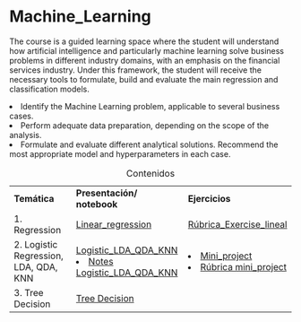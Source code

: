 # **Machine_Learning**
The course is a guided learning space where the student will understand how artificial intelligence and particularly machine learning solve business problems in different industry domains, with an emphasis on the financial services industry. Under this framework, the student will receive the necessary tools to formulate, build and evaluate the main regression and classification models.
<li> Identify the Machine Learning problem, applicable to several business cases.
<li> Perform adequate data preparation, depending on the scope of the analysis. 
<li> Formulate and evaluate different analytical solutions. Recommend the most appropriate model and hyperparameters in each case. 


<table>
<caption>Contenidos</caption>
  <tr>
    <td> <strong>Temática</strong> </td>
    <td> <strong>Presentación/ notebook </strong></td>
    <td> <strong>Ejercicios</strong></td>
  </tr>
  <tr>
    <td> 1. Regression </td>
    <td rowspan="2"><a href="https://nbviewer.org/github/Fabiancaru/Machine_Learning/blob/main/linear_regression_2023_2.ipynb">Linear_regression</td> 
    <td rowspan="2"><a href="https://github.com/Fabiancaru/Machine_Learning/blob/main/R%C3%BAbrica%20de%20evaluaci%C3%B3n%20ejercicio%20Regresi%C3%B3n%20Lineal_2023_2.pdf">Rúbrica_Exercise_lineal          </td>
  <tr>
    </tr>  
  <tr>
      <td>2. Logistic Regression, LDA, QDA, KNN </td>
      <td <li> <a href="https://nbviewer.org/github/Fabiancaru/Machine_Learning/blob/main/Smarket_2023_2.ipynb"> Logistic_LDA_QDA_KNN </a> </li>
          <li> <a href="https://github.com/Fabiancaru/Machine_Learning/blob/main/LDA_QDA_2023_2.pdf">Notes Logistic_LDA_QDA_KNN </a></li> </td>
      <td> <li> <a href="https://github.com/Fabiancaru/Machine_Learning/blob/main/Proj_1_Machine_learning_Slid.pdf"> Mini_project</a> </li>
           <li> <a href="https://github.com/Fabiancaru/Machine_Learning/blob/main/R%C3%BAbrica%20de%20evaluaci%C3%B3n%20Mini_proyecto.pdf">Rúbrica mini_project</a></td> </li>
    
  </tr>
 <tr>
      <td>3. Tree Decision </td>
      <td <li> <a href="https://github.com/Fabiancaru/Machine_Learning/blob/main/Tree_decision/Tree_FC.pdf"> Tree Decision </a> </li>
         
    
  </tr>


  
<!--  <td> 2. Classification </td> -->
<!--  <td>   <a href="https://nbviewer.org/github/Fabiancaru/Machine_Learning/blob/main/Smarket.ipynb">Classification_Smarket</a></td> -->
    
  </tr>    
</table>    

      
